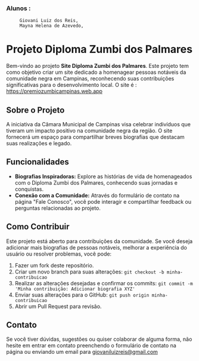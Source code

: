 ### Alunos :
         Giovani Luiz dos Reis,
         Mayna Helena de Azevedo,
       
# Projeto Diploma Zumbi dos Palmares

Bem-vindo ao projeto **Site Diploma Zumbi dos Palmares**. Este projeto tem como objetivo criar um site dedicado a homenagear pessoas notáveis da comunidade negra em Campinas, reconhecendo suas contribuições significativas para o desenvolvimento local.
O site é : https://premiozumbicampinas.web.app

## Sobre o Projeto

A iniciativa da Câmara Municipal de Campinas visa celebrar indivíduos que tiveram um impacto positivo na comunidade negra da região. O site fornecerá um espaço para compartilhar breves biografias que destacam suas realizações e legado.

## Funcionalidades

- **Biografias Inspiradoras:** Explore as histórias de vida de homenageados com o Diploma Zumbi dos Palmares, conhecendo suas jornadas e conquistas.
- **Conexão com a Comunidade:** Através do formulário de contato na página "Fale Conosco", você pode interagir e compartilhar feedback ou perguntas relacionadas ao projeto.

## Como Contribuir

Este projeto está aberto para contribuições da comunidade. Se você deseja adicionar mais biografias de pessoas notáveis, melhorar a experiência do usuário ou resolver problemas, você pode:

1. Fazer um fork deste repositório.
2. Criar um novo branch para suas alterações: `git checkout -b minha-contribuicao`
3. Realizar as alterações desejadas e confirmar os commits: `git commit -m 'Minha contribuição: Adicionar biografia XYZ'`
4. Enviar suas alterações para o GitHub: `git push origin minha-contribuicao`
5. Abrir um Pull Request para revisão.

## Contato

Se você tiver dúvidas, sugestões ou quiser colaborar de alguma forma, não hesite em entrar em contato preenchendo o formulário de contato na página ou enviando um email para giovaniluizreis@gmail.com
